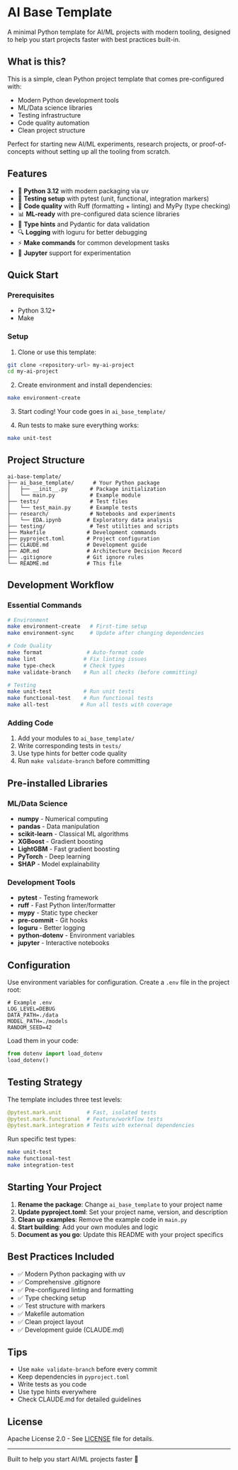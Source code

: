 # AI Base Template

A minimal Python template for AI/ML projects with modern tooling, designed to help you start projects faster with best practices built-in.

## What is this?

This is a simple, clean Python project template that comes pre-configured with:
- Modern Python development tools
- ML/Data science libraries
- Testing infrastructure
- Code quality automation
- Clean project structure

Perfect for starting new AI/ML experiments, research projects, or proof-of-concepts without setting up all the tooling from scratch.

## Features

- 🐍 **Python 3.12** with modern packaging via uv
- 🧪 **Testing setup** with pytest (unit, functional, integration markers)
- 🔧 **Code quality** with Ruff (formatting + linting) and MyPy (type checking)
- 📊 **ML-ready** with pre-configured data science libraries
- 📝 **Type hints** and Pydantic for data validation
- 🔍 **Logging** with loguru for better debugging
- ⚡ **Make commands** for common development tasks
- 📓 **Jupyter** support for experimentation

## Quick Start

### Prerequisites
- Python 3.12+
- Make

### Setup

1. Clone or use this template:
```bash
git clone <repository-url> my-ai-project
cd my-ai-project
```

2. Create environment and install dependencies:
```bash
make environment-create
```

3. Start coding! Your code goes in `ai_base_template/`

4. Run tests to make sure everything works:
```bash
make unit-test
```

## Project Structure

```
ai-base-template/
├── ai_base_template/      # Your Python package
│   ├── __init__.py       # Package initialization
│   └── main.py           # Example module
├── tests/                # Test files
│   └── test_main.py      # Example tests
├── research/             # Notebooks and experiments
│   └── EDA.ipynb        # Exploratory data analysis
├── testing/              # Test utilities and scripts
├── Makefile             # Development commands
├── pyproject.toml       # Project configuration
├── CLAUDE.md            # Development guide
├── ADR.md               # Architecture Decision Record
├── .gitignore           # Git ignore rules
└── README.md            # This file
```

## Development Workflow

### Essential Commands

```bash
# Environment
make environment-create   # First-time setup
make environment-sync     # Update after changing dependencies

# Code Quality
make format              # Auto-format code
make lint               # Fix linting issues
make type-check         # Check types
make validate-branch    # Run all checks (before committing)

# Testing
make unit-test          # Run unit tests
make functional-test    # Run functional tests
make all-test          # Run all tests with coverage
```

### Adding Code

1. Add your modules to `ai_base_template/`
2. Write corresponding tests in `tests/`
3. Use type hints for better code quality
4. Run `make validate-branch` before committing

## Pre-installed Libraries

### ML/Data Science
- **numpy** - Numerical computing
- **pandas** - Data manipulation
- **scikit-learn** - Classical ML algorithms
- **XGBoost** - Gradient boosting
- **LightGBM** - Fast gradient boosting
- **PyTorch** - Deep learning
- **SHAP** - Model explainability

### Development Tools
- **pytest** - Testing framework
- **ruff** - Fast Python linter/formatter
- **mypy** - Static type checker
- **pre-commit** - Git hooks
- **loguru** - Better logging
- **python-dotenv** - Environment variables
- **jupyter** - Interactive notebooks

## Configuration

Use environment variables for configuration. Create a `.env` file in the project root:

```env
# Example .env
LOG_LEVEL=DEBUG
DATA_PATH=./data
MODEL_PATH=./models
RANDOM_SEED=42
```

Load them in your code:
```python
from dotenv import load_dotenv
load_dotenv()
```

## Testing Strategy

The template includes three test levels:

```python
@pytest.mark.unit        # Fast, isolated tests
@pytest.mark.functional  # Feature/workflow tests
@pytest.mark.integration # Tests with external dependencies
```

Run specific test types:
```bash
make unit-test
make functional-test
make integration-test
```

## Starting Your Project

1. **Rename the package**: Change `ai_base_template` to your project name
2. **Update pyproject.toml**: Set your project name, version, and description
3. **Clean up examples**: Remove the example code in `main.py`
4. **Start building**: Add your own modules and logic
5. **Document as you go**: Update this README with your project specifics

## Best Practices Included

- ✅ Modern Python packaging with uv
- ✅ Comprehensive .gitignore
- ✅ Pre-configured linting and formatting
- ✅ Type checking setup
- ✅ Test structure with markers
- ✅ Makefile automation
- ✅ Clean project layout
- ✅ Development guide (CLAUDE.md)

## Tips

- Use `make validate-branch` before every commit
- Keep dependencies in `pyproject.toml`
- Write tests as you code
- Use type hints everywhere
- Check CLAUDE.md for detailed guidelines

## License

Apache License 2.0 - See [LICENSE](LICENSE) file for details.

---

Built to help you start AI/ML projects faster 🚀